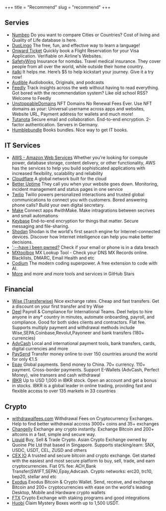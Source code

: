 +++
title = "Recommend"
slug = "recommend"
+++

## Servies
- [Numbeo](https://www.numbeo.com/)
  Do you want to compare Cities or Countries? Cost of living and Quality of Life database is here.
- [DuoLingo](https://invite.duolingo.com/BDHTZTB5CWWKTYCCWB2BOHEM2E)
  The free, fun, and effective way to learn a language! 
- [Onward Ticket](https://onwardticket.com/)
  Quickly book a Flight Reservation for your Visa Application. Verifiable on Airline's Websites.
- [SafetyWing](https://safetywing.com/nomad-insurance/)
  Insurance for nomdas. Travel medical insurance. They cover people from all over the world, while outside their home country.
- [italki](https://www.italki.com/en/i/ref/GBcBb0)
  It helps me. Here’s $5 to help kickstart your journey. Give it a try now!
- [Audible](https://www.audible.com/)
  Audiobooks, Originals, and podcasts
- [Feedly](https://feedly.com/)
  Track insights across the web without having to read everything. Got bored with the recommendation system? Like old school RSS? Welcome to Feedly
- [UnstoppableDomains](https://unstoppabledomains.com/?ref=6ec86747f28e491)
  NFT Domains No Renewal Fees Ever. Use NFT domains as your: Universal username across apps and websites, Website URL, Payment address for wallets and much more!
- [Tutanota](https://mail.tutanota.com/signup?ref=cThEeHUxZXM)
  Secure email and collaboration. End-to-end encryption. 2-factor authentication. Servers in Germany.
- [Humblebundle](https://www.humblebundle.com/membership?refc=IcGAet)
  Books bundles. Nice way to get IT books.


## IT Services 
- [AWS - Amazon Web Services](https://aws.amazon.com/)
  Whether you're looking for compute power, database storage, content delivery, or other functionality, AWS has the services to help you build sophisticated applications with increased flexibility, scalability and reliability
- [Cloudflare](https://www.cloudflare.com/)
  A global network built for the cloud
- [Better Uptime](https://betteruptime.com/)
  They call you when your website goes down. Monitoring, incident management and status pages in one service
- [Twilio](https://www.twilio.com/referral/CJ53Ci)
  Twilio powers personalized interactions and trusted global communications to connect you with customers. Bored answering phone calls? Build your own digital secretary.
- [Make](https://www.make.com/)
  Connect apps #withMake. Make intragrations between secrives and small automations
- [Keybase](https://keybase.io/)
  End-to-end encryption for things that matter. Secure messaging and file-sharing.
- [Shodan](https://www.shodan.io/)
  Shodan is the world's first search engine for Internet-connected devices. Discover how Internet intelligence can help you make better decisions.
- [';--have i been pwned?](https://haveibeenpwned.com/)
  Check if your email or phone is in a data breach
- [MXtoolbox](https://mxtoolbox.com/)
  MX Lookup Tool - Check your DNS MX Records online. Blacklists, DMARC, Email Health and etc
- [Codium](https://codeium.com?referral_id=Y2FnZXl2LmRldkBnbWFpbC5jb20=)
  The modern coding superpower. A free extension to code with AI.
- [More](https://github.com/cageyv?tab=stars)
  and more and more tools and services in GitHub Stars
   
## Financial
- [Wise (Transferwise)](https://wise.com/invite/u/vladimirs792)
  Nice exchange rates. Cheap and fast transfers. Get a discount on your first transfer and try Wise
- [Deel](https://letsdeel.com/referrals/Vladimir-r50xYno5)
  Payroll & Compliance for International Teams. Deel helps to hire anyone in any* country in minutes, automate onboarding, payroll, and compliance. Good for both sides clients and contractors. Flat fee. Supports multiply payment and withdrawal methods include Wise,SEPA,Coinbase,Revolut,Payoneer and bank transfers (180+ currencies) 
- [AdvCash](https://wallet.advcash.com/referral/b7228f9b-178a-4bde-afb3-77a2dd4f72f0)
  Local and international payment tools, bank transfers, cards, digital currencies and more
- [PaySend](http://paysend.com/referral/8f5c0f)
  Transfer money online to over 150 countries around the world for only €1.5
- [Epay](https://www.epay.com/epayweb/user/register?ref=200678028)
  Global payments. Send money to China. 70+ currency. 110+ payment. Cross-border payments. Support E-Wallets (AdvCash, Perfect Money), wire transers and cash withdrawal
- [IBKR](https://ibkr.com/referral/vladimir762)
  Up to USD 1,000 in IBKR stock. Open an account and get a bonus in stocks. IBKR is a global leader in online trading, providing fast and flexible access to over 135 markets in 33 countries

## Crypto
- [withdrawalfees.com](https://withdrawalfees.com/)
  Withdrawal Fees on Cryptocurrency Exchanges. Help to find better withdrawal accross 3000+ coins and 35+ exchanges
- [Changelly](https://changelly.com/?from=btc&to=eth&amount=0.1&ref_id=FP5zqEvOWCoVc4FR) 
  Exchange any crypto instantly. Exchange Bitcoin and 200+ altcoins in a fast, simple and secure way.
- [Liquid](https://www.liquid.com/sign-up/?affiliate=Dc4wZKEl1133760)
  Buy, Sell & Trade Crypto. Asian Crypto Exchange owned by Quoine Pte Ltd that based in Singapore. Supports stacking/earn: SNX, USDC, USDT, CEL, ZUSD and others
- [CEX IO](https://cex.io/r/0/up149981084/0/)
  A trusted and secure bitcoin and crypto exchange. Get started with the easiest and most secure platform to buy, sell, trade, and earn cryptocurrencies. Fiat 0% fee: ACH,Bank Transfer(SWIFT,SEPA),Epay,Advcash. Crypto networks: erc20, trc10, bep20, stellar and etc
- [Exodus](https://www.exodus.com/)
  Exodus Bitcoin & Crypto Wallet. Send, receive, and exchange Bitcoin and 200+ cryptocurrencies with ease on the world's leading Desktop, Mobile and Hardware crypto wallets
- [FTX](https://ftx.com/profile#a=138883732) Crypto Exchange with staking programs and good integrations
- [Huobi](https://www.huobi.com/invite/en-us/1f?invite_code=sz478223) Claim Mystery Boxes worth up to 1,500 USDT.

